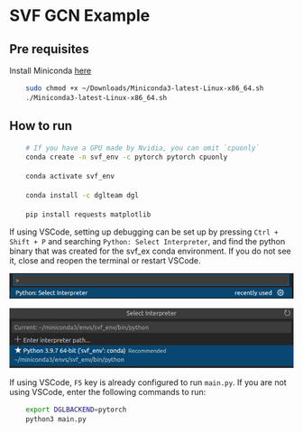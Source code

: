 # SVF GCN Example

## Pre requisites

Install Miniconda [here](https://repo.anaconda.com/miniconda/Miniconda3-latest-Linux-x86_64.sh)

```bash
    sudo chmod +x ~/Downloads/Miniconda3-latest-Linux-x86_64.sh
    ./Miniconda3-latest-Linux-x86_64.sh
```

## How to run

```bash
    # If you have a GPU made by Nvidia, you can omit `cpuonly`
    conda create -n svf_env -c pytorch pytorch cpuonly
    
    conda activate svf_env

    conda install -c dglteam dgl

    pip install requests matplotlib
```

If using VSCode, setting up debugging can be set up by pressing `Ctrl + Shift + P` and searching `Python: Select Interpreter`, and find the python binary that was created for the svf_ex conda environment. If you do not see it, close and reopen the terminal or restart VSCode.

![](images/1.png)

![](images/2.png)


If using VSCode, `F5` key is already configured to run `main.py`. If you are not using VSCode, enter the following commands to run:

```bash
    export DGLBACKEND=pytorch
    python3 main.py
```